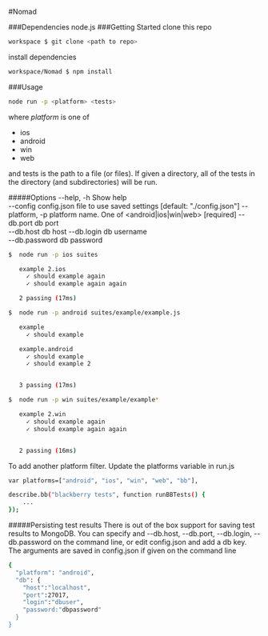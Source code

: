 #Nomad

###Dependencies
node.js
###Getting Started
clone this repo
```sh
workspace $ git clone <path to repo>
```
install dependencies
```sh
workspace/Nomad $ npm install
```
###Usage
```sh
node run -p <platform> <tests>
```
where
*platform* is one of
 - ios
 - android <default>
 - win
 - web

and tests is the path to a file (or files). If given a directory, all of the tests in the directory (and subdirectories) will be run.

#####Options
  --help, -h      Show help                                                     
  --config        config.json file to use saved settings
                                                      [default: "./config.json"]
  --platform, -p  platform name. One of <android|ios|win|web>         [required]
  --db.port       db port                                                       
  --db.host       db host 
  --db.login      db username                                                   
  --db.password   db password  

```sh
$  node run -p ios suites

   example 2.ios
     ✓ should example again 
     ✓ should example again again 

   2 passing (17ms)
```
```sh
$  node run -p android suites/example/example.js

   example
     ✓ should example 

   example.android
     ✓ should example 
     ✓ should example 2 


   3 passing (17ms)
```
```sh
$  node run -p win suites/example/example*

   example 2.win
     ✓ should example again 
     ✓ should example again again 


   2 passing (16ms)
```
To add another platform filter. Update the platforms variable in run.js
```sh
var platforms=["android", "ios", "win", "web", "bb"],
```
```sh
describe.bb("blackberry tests", function runBBTests() {
	...
});
```

#####Persisting test results
There is out of the box support for saving test results to MongoDB. You can specify and --db.host, --db.port, --db.login, --db.password on the command line, or edit config.json and add a db key. The arguments are saved in config.json if given on the command line
```sh
{
  "platform": "android",
  "db": {
    "host":"localhost",
    "port":27017,
    "login":"dbuser",
    "password:"dbpassword"
  }
}
```
